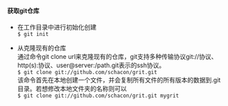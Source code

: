 #### 获取git仓库

* 在工作目录中进行初始化创建 \
  `$ git init`

* 从克隆现有的仓库 \
    通过命令git clone url来克隆现有的仓库，git支持多种传输协议git://协议、http(s):协议、user@server:/path.git表示的ssh协议。 \
      `$ git clone git://github.com/schacon/grit.git` \
    该命令首先在本地创建一个文件，并会复制所有文件的所有版本的数据到.git目录。若想修改本地文件夹的名称则可以 \
      `$ git clone git://github.com/schacon/grit.git mygrit`
